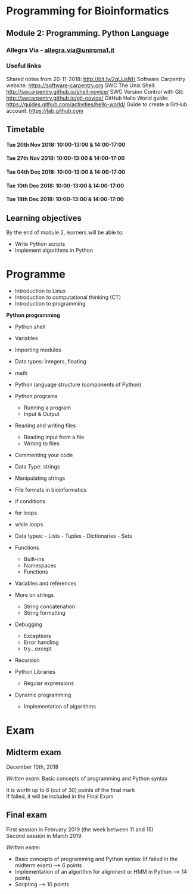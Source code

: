 # Programming for Bioinformatics
## Module 2: Programming. Python Language

### Allegra Via - allegra.via@uniroma1.it

### Useful links
Shared notes from 20-11-2018: http://bit.ly/2qUJsNH
Software Carpentry website: https://software-carpentry.org
SWC The Unix Shell: http://swcarpentry.github.io/shell-novice/
SWC Version Control with Git: http://swcarpentry.github.io/git-novice/
GitHub Hello World guide: https://guides.github.com/activities/hello-world/
Guide to create a GitHub account: https://lab.github.com

## Timetable

#### Tue 20th Nov 2018: 10:00-13:00 & 14:00-17:00
#### Tue 27th Nov 2018: 10:00-13:00 & 14:00-17:00
#### Tue 04th Dec 2018: 10:00-13:00 & 14:00-17:00 
#### Tue 10th Dec 2018: 10:00-13:00 & 14:00-17:00
#### Tue 18th Dec 2018: 10:00-13:00 & 14:00-17:00 

## Learning objectives
By the end of module 2, learners will be able to:

- Write Python scripts
- Implement algorithms in Python

# Programme

- Introduction to Linux
- Introduction to computational thinking (CT)
- Introduction to programming

**Python programming**

- Python shell
- Variables
- Importing modules
- Data types: integers, floating
- math  
- Python language structure (components of Python)

- Python programs
    - Running a program 
    - Input & Output
    
- Reading and writing files 
    - Reading input from a file
    - Writing to files
    
- Commenting your code   
- Data Type: strings
- Manipulating strings
- File formats in bioinformatics
- if conditions
- for loops
- while loops

- Data types: 
        - Lists
        - Tuples
        - Dictionaries
        - Sets

- Functions
    - Built-ins
    - Namespaces
    - Functions

- Variables and references 

- More on strings
    - String concatenation
    - String formatting

- Debugging
    - Exceptions
    - Error handling
    - try...except
    
- Recursion
    
- Python Libraries
    - Regular expressions
    
- Dynamic programming
    - Implementation of algorithms

# Exam

## Midterm exam
December 10th, 2018

*Written exam:*
Basic concepts of programming and Python syntax <br>

It is worth up to 6 (out of 30) points of the final mark <br>
If failed, it will be included in the Final Exam <br>

## Final exam
First session in February 2019 (the week between 11 and 15) <br>
Second session in March 2019 <br>

*Written exam:*
- Basic concepts of programming and Python syntax (If failed in the midterm exam) --> 6 points
- Implementation of an algorithm for alignment or HMM in Python --> 14 points
- Scripting --> 10 points


